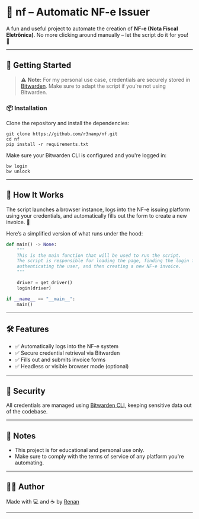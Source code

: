 # 🧾 nf – Automatic NF-e Issuer

A fun and useful project to automate the creation of **NF-e (Nota Fiscal Eletrônica)**.
No more clicking around manually – let the script do it for you! 🎯

---

## 🚀 Getting Started

> ⚠️ **Note:** For my personal use case, credentials are securely stored in [Bitwarden](https://bitwarden.com/).
> Make sure to adapt the script if you're not using Bitwarden.

### 📦 Installation

Clone the repository and install the dependencies:

```
git clone https://github.com/r3nanp/nf.git
cd nf
pip install -r requirements.txt
```

Make sure your Bitwarden CLI is configured and you're logged in:

```
bw login
bw unlock
```

---

## 🧠 How It Works

The script launches a browser instance, logs into the NF-e issuing platform using your credentials, and automatically fills out the form to create a new invoice. 🚀

Here’s a simplified version of what runs under the hood:

```python
def main() -> None:
    """
    This is the main function that will be used to run the script.
    The script is responsible for loading the page, finding the login form,
    authenticating the user, and then creating a new NF-e invoice.
    """

    driver = get_driver()
    login(driver)

if __name__ == "__main__":
    main()
```

---

## 🛠 Features

- ✅ Automatically logs into the NF-e system
- ✅ Secure credential retrieval via Bitwarden
- ✅ Fills out and submits invoice forms
- ✅ Headless or visible browser mode (optional)

---

## 🔐 Security

All credentials are managed using [Bitwarden CLI](https://bitwarden.com/help/cli/), keeping sensitive data out of the codebase.

---

## 📌 Notes

- This project is for educational and personal use only.
- Make sure to comply with the terms of service of any platform you're automating.

---

## 🧑‍💻 Author

Made with 💻 and ☕ by [Renan](https://github.com/r3nanp)

---
